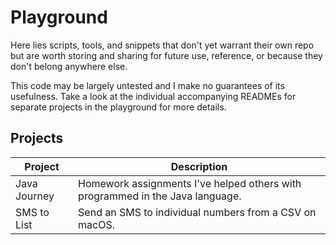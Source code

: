 # Playground

Here lies scripts, tools, and snippets that don't yet warrant their own repo but are worth storing and sharing for future use, reference, or because they don't belong anywhere else. 

This code may be largely untested and I make no guarantees of its usefulness. Take a look at the individual accompanying READMEs for separate projects in the playground for more details.

## Projects

| Project | Description |
| ------- | ----------- |
| Java Journey | Homework assignments I've helped others with programmed in the Java language. |
| SMS to List | Send an SMS to individual numbers from a CSV on macOS. |

